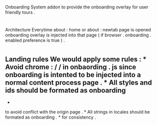 #
Onboarding
System
addon
to
provide
the
onboarding
overlay
for
user
friendly
tours
.
#
#
Architecture
Everytime
about
:
home
or
about
:
newtab
page
is
opened
onboarding
overlay
is
injected
into
that
page
(
if
browser
.
onboarding
.
enabled
preference
is
true
)
.
#
#
Landing
rules
We
would
apply
some
rules
:
*
Avoid
chrome
:
/
/
in
onbaording
.
js
since
onboarding
is
intented
to
be
injected
into
a
normal
content
process
page
.
*
All
styles
and
ids
should
be
formated
as
onboarding
-
*
to
avoid
conflict
with
the
origin
page
.
*
All
strings
in
locales
should
be
formated
as
onboarding
.
*
for
consistency
.
